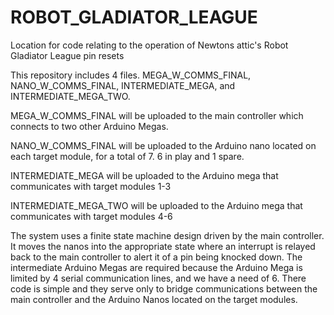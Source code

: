 # ROBOT_GLADIATOR_LEAGUE
Location for code relating to the operation of Newtons attic's Robot Gladiator League pin resets

This repository includes 4 files. MEGA_W_COMMS_FINAL, NANO_W_COMMS_FINAL, INTERMEDIATE_MEGA, and INTERMEDIATE_MEGA_TWO. 

MEGA_W_COMMS_FINAL will be uploaded to the main controller which connects to two other Arduino Megas.

NANO_W_COMMS_FINAL will be uploaded to the Arduino nano located on each target module, for a total of 7. 6 in play and 1 spare.

INTERMEDIATE_MEGA will be uploaded to the Arduino mega that communicates with target modules 1-3

INTERMEDIATE_MEGA_TWO will be uploaded to the Arduino mega that communicates with target modules 4-6

The system uses a finite state machine design driven by the main controller. It moves the nanos into the appropriate state where an interrupt is relayed back to the main controller to alert it of a pin being knocked down. The intermediate Arduino Megas are required because the Arduino Mega is limited by 4 serial communication lines, and we have a need of 6. There code is simple and they serve only to bridge communications between the main controller and the Arduino Nanos located on the target modules.
